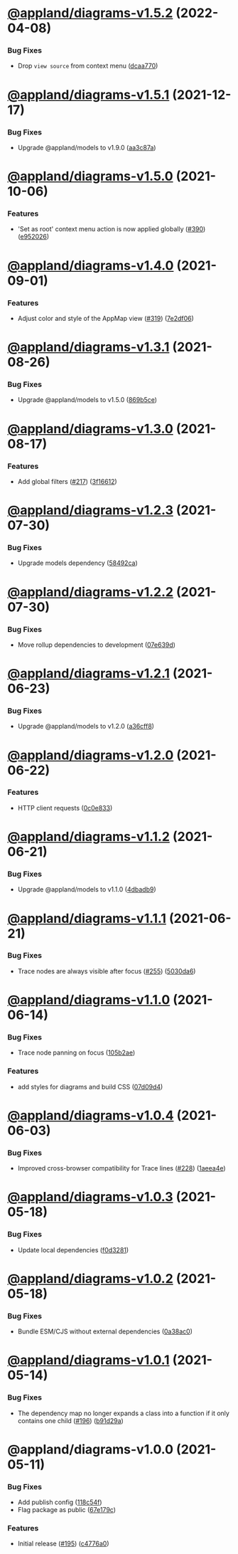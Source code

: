 # [@appland/diagrams-v1.5.2](https://github.com/applandinc/appmap-js/compare/@appland/diagrams-v1.5.1...@appland/diagrams-v1.5.2) (2022-04-08)


### Bug Fixes

* Drop `view source` from context menu ([dcaa770](https://github.com/applandinc/appmap-js/commit/dcaa770f07dfc694a75ee7abbbb1f9c9735d71a3))

# [@appland/diagrams-v1.5.1](https://github.com/applandinc/appmap-js/compare/@appland/diagrams-v1.5.0...@appland/diagrams-v1.5.1) (2021-12-17)


### Bug Fixes

* Upgrade @appland/models to v1.9.0 ([aa3c87a](https://github.com/applandinc/appmap-js/commit/aa3c87acb695be5fa6e3aa46759ab08f772cb06a))

# [@appland/diagrams-v1.5.0](https://github.com/applandinc/appmap-js/compare/@appland/diagrams-v1.4.0...@appland/diagrams-v1.5.0) (2021-10-06)


### Features

* 'Set as root' context menu action is now applied globally ([#390](https://github.com/applandinc/appmap-js/issues/390)) ([e952026](https://github.com/applandinc/appmap-js/commit/e952026ff53f99b0f4fb3dff9e401efdf248c351))

# [@appland/diagrams-v1.4.0](https://github.com/applandinc/appmap-js/compare/@appland/diagrams-v1.3.1...@appland/diagrams-v1.4.0) (2021-09-01)


### Features

* Adjust color and style of the AppMap view ([#319](https://github.com/applandinc/appmap-js/issues/319)) ([7e2df06](https://github.com/applandinc/appmap-js/commit/7e2df06ee2a137e7e378fa78a085b86bd7befd2a))

# [@appland/diagrams-v1.3.1](https://github.com/applandinc/appmap-js/compare/@appland/diagrams-v1.3.0...@appland/diagrams-v1.3.1) (2021-08-26)


### Bug Fixes

* Upgrade @appland/models to v1.5.0 ([869b5ce](https://github.com/applandinc/appmap-js/commit/869b5ce69e3c717bf697529fff735db582ce1231))

# [@appland/diagrams-v1.3.0](https://github.com/applandinc/appmap-js/compare/@appland/diagrams-v1.2.3...@appland/diagrams-v1.3.0) (2021-08-17)


### Features

* Add global filters ([#217](https://github.com/applandinc/appmap-js/issues/217)) ([3f16612](https://github.com/applandinc/appmap-js/commit/3f16612b7a876f94c81ca0414971c4c455b1a897))

# [@appland/diagrams-v1.2.3](https://github.com/applandinc/appmap-js/compare/@appland/diagrams-v1.2.2...@appland/diagrams-v1.2.3) (2021-07-30)


### Bug Fixes

* Upgrade models dependency ([58492ca](https://github.com/applandinc/appmap-js/commit/58492ca795c3aec7dbc129a611c2c8836af90de5))

# [@appland/diagrams-v1.2.2](https://github.com/applandinc/appmap-js/compare/@appland/diagrams-v1.2.1...@appland/diagrams-v1.2.2) (2021-07-30)


### Bug Fixes

* Move rollup dependencies to development ([07e639d](https://github.com/applandinc/appmap-js/commit/07e639d7a851ef0cfdb09b4011dce8fbe80f3c31))

# [@appland/diagrams-v1.2.1](https://github.com/applandinc/appmap-js/compare/@appland/diagrams-v1.2.0...@appland/diagrams-v1.2.1) (2021-06-23)


### Bug Fixes

* Upgrade @appland/models to v1.2.0 ([a36cff8](https://github.com/applandinc/appmap-js/commit/a36cff81efb7eb800416b1de597e202fe4136f72))

# [@appland/diagrams-v1.2.0](https://github.com/applandinc/appmap-js/compare/@appland/diagrams-v1.1.2...@appland/diagrams-v1.2.0) (2021-06-22)


### Features

* HTTP client requests ([0c0e833](https://github.com/applandinc/appmap-js/commit/0c0e8338d6d25bf11f73a17d035e2b424e670add))

# [@appland/diagrams-v1.1.2](https://github.com/applandinc/appmap-js/compare/@appland/diagrams-v1.1.1...@appland/diagrams-v1.1.2) (2021-06-21)


### Bug Fixes

* Upgrade @appland/models to v1.1.0 ([4dbadb9](https://github.com/applandinc/appmap-js/commit/4dbadb95bd77419d01553d130e1fd834224a7934))

# [@appland/diagrams-v1.1.1](https://github.com/applandinc/appmap-js/compare/@appland/diagrams-v1.1.0...@appland/diagrams-v1.1.1) (2021-06-21)


### Bug Fixes

* Trace nodes are always visible after focus ([#255](https://github.com/applandinc/appmap-js/issues/255)) ([5030da6](https://github.com/applandinc/appmap-js/commit/5030da6f66e36cd9efb22e0cacc8dab0cf27ab56))

# [@appland/diagrams-v1.1.0](https://github.com/applandinc/appmap-js/compare/@appland/diagrams-v1.0.4...@appland/diagrams-v1.1.0) (2021-06-14)


### Bug Fixes

* Trace node panning on focus ([105b2ae](https://github.com/applandinc/appmap-js/commit/105b2aea169deeb4ff0485e41aa6f1624740be8d))


### Features

* add styles for diagrams and build CSS ([07d09d4](https://github.com/applandinc/appmap-js/commit/07d09d4288c7f426ce7454c4ee170b9cae5dd410))

# [@appland/diagrams-v1.0.4](https://github.com/applandinc/appmap-js/compare/@appland/diagrams-v1.0.3...@appland/diagrams-v1.0.4) (2021-06-03)


### Bug Fixes

* Improved cross-browser compatibility for Trace lines ([#228](https://github.com/applandinc/appmap-js/issues/228)) ([1aeea4e](https://github.com/applandinc/appmap-js/commit/1aeea4e2dc64c172f964da966d9d1976be68fac5))

# [@appland/diagrams-v1.0.3](https://github.com/applandinc/appmap-js/compare/@appland/diagrams-v1.0.2...@appland/diagrams-v1.0.3) (2021-05-18)


### Bug Fixes

* Update local dependencies ([f0d3281](https://github.com/applandinc/appmap-js/commit/f0d328161499999ee98fbb3aec2d438b3095bd0f))

# [@appland/diagrams-v1.0.2](https://github.com/applandinc/appmap-js/compare/@appland/diagrams-v1.0.1...@appland/diagrams-v1.0.2) (2021-05-18)


### Bug Fixes

* Bundle ESM/CJS without external dependencies ([0a38ac0](https://github.com/applandinc/appmap-js/commit/0a38ac0a57baa30c6b0ff00bb69503e4891f8858))

# [@appland/diagrams-v1.0.1](https://github.com/applandinc/appmap-js/compare/@appland/diagrams-v1.0.0...@appland/diagrams-v1.0.1) (2021-05-14)


### Bug Fixes

* The dependency map no longer expands a class into a function if it only contains one child ([#196](https://github.com/applandinc/appmap-js/issues/196)) ([b91d29a](https://github.com/applandinc/appmap-js/commit/b91d29afa707544041d7db5dc4187055026294a3))

# @appland/diagrams-v1.0.0 (2021-05-11)


### Bug Fixes

* Add publish config ([118c54f](https://github.com/applandinc/appmap-js/commit/118c54f3db08f19de39bca7d67abd36a0071a20e))
* Flag package as public ([67e179c](https://github.com/applandinc/appmap-js/commit/67e179cd72ba247903764de25d8c86e0dd07bf9b))


### Features

* Initial release ([#195](https://github.com/applandinc/appmap-js/issues/195)) ([c4776a0](https://github.com/applandinc/appmap-js/commit/c4776a0514c333746846b8ffca88465f8c2739ee))
